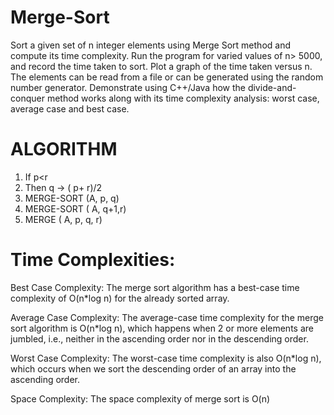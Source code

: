 # Merge-Sort
Sort a given set of n integer elements using Merge Sort method and compute its time 
complexity. Run the program for varied values of n> 5000, and record the time taken to sort. 
Plot a graph of the time taken versus n. The elements can be read from a file or can be generated 
using the random number generator. Demonstrate using C++/Java how the divide-and-conquer 
method works along with its time complexity analysis: worst case, average case and best case.

# ALGORITHM
1.  If p<r 
2.  Then q → ( p+ r)/2 
3.  MERGE-SORT (A, p, q) 
4.  MERGE-SORT ( A, q+1,r) 
5.  MERGE ( A, p, q, r)

# Time Complexities:
Best Case Complexity: The merge sort algorithm has a best-case time complexity 
of O(n*log n) for the already sorted array.

Average Case Complexity: The average-case time complexity for the merge sort 
algorithm is O(n*log n), which happens when 2 or more elements are jumbled, i.e., 
neither in the ascending order nor in the descending order.

Worst Case Complexity: The worst-case time complexity is also O(n*log n), which 
occurs when we sort the descending order of an array into the ascending order.

Space Complexity: The space complexity of merge sort is O(n)
